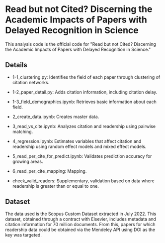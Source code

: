 # Read but not Cited? Discerning the Academic Impacts of Papers with Delayed Recognition in Science

This analysis code is the official code for "Read but not Cited? Discerning the Academic Impacts of Papers with Delayed Recognition in Science."

## Details

- 1-1_clustering.py: Identifies the field of each paper through clustering of citation networks.

- 1-2_paper_detail.py: Adds citation information, including citation delay.

- 1-3_field_demographics.ipynb: Retrieves basic information about each field.

- 2_create_data.ipynb: Creates master data.

- 3_read_vs_cite.ipynb: Analyzes citation and readership using pairwise matching.

- 4_regression.ipynb: Estimates variables that affect citation and readership using random effect models and mixed effect models.

- 5_read_per_cite_for_predict.ipynb: Validates prediction accuracy for growing areas.

- 6_read_per_cite_mapping: Mapping.

- check_valid_readers: Supplementary, validation based on data where readership is greater than or equal to one.

## Dataset

The data used is the Scopus Custom Dataset extracted in July 2022. 
This dataset, obtained through a contract with Elsevier, includes metadata and citation information for 70 million documents. 
From this, papers for which readership data could be obtained via the Mendeley API using DOI as the key was targeted.

